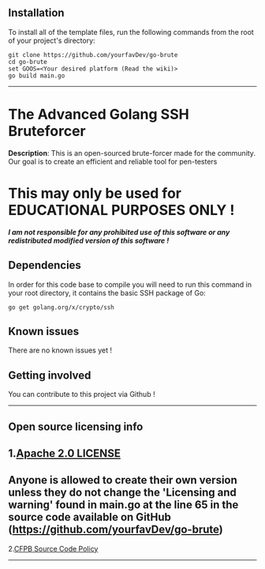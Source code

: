 

## Installation

To install all of the template files, run the following commands from the root of your project's directory:

```
git clone https://github.com/yourfavDev/go-brute
cd go-brute
set GOOS=<Your desired platform (Read the wiki)>
go build main.go
```

----

# The Advanced Golang SSH Bruteforcer

**Description**:  This is an open-sourced brute-forcer made for the community. Our goal is to create an efficient and reliable tool for pen-testers
# This may only be used for EDUCATIONAL PURPOSES ONLY ! 
***I am not responsible for any prohibited use of this software or any redistributed modified version of this software !***


## Dependencies

In order for this code base to compile you will need to run this command in your root directory, it contains the basic SSH package of Go:

```
go get golang.org/x/crypto/ssh
```
## Known issues

There are no known issues yet !


## Getting involved

You can contribute to this project via Github !

----

## Open source licensing info
1.[Apache 2.0 LICENSE](LICENSE)
----
Anyone is allowed to create their own version unless they do not change the '**Licensing and warning**' 
found in main.go at the line 65 in the source code available on GitHub (https://github.com/yourfavDev/go-brute)
----

2.[CFPB Source Code Policy](https://github.com/cfpb/source-code-policy/)


----
